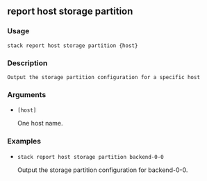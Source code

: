 ## report host storage partition

### Usage

`stack report host storage partition {host}`

### Description


	Output the storage partition configuration for a specific host

	

### Arguments

* `[host]`

   One host name.


### Examples

* `stack report host storage partition backend-0-0`

   Output the storage partition configuration for backend-0-0.



